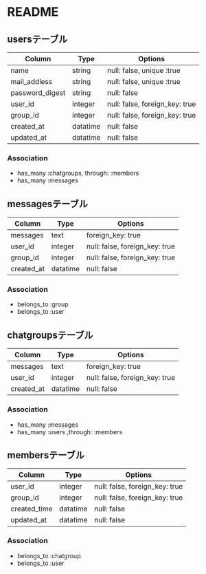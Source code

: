 # README

## usersテーブル

|Column|Type|Options|
|------|----|-------|
|name|string|null: false, unique :true|
|mail_addless|string|null: false, unique :true|
|password_digest|string|null: false|
|user_id|integer|null: false, foreign_key: true|
|group_id|integer|null: false, foreign_key: true|
|created_at|datatime|null: false|
|updated_at|datatime|null: false|

### Association
- has_many :chatgroups, through: :members
- has_many :messages

## messagesテーブル

|Column|Type|Options|
|------|----|-------|
|messages|text|foreign_key: true|
|user_id|integer|null: false, foreign_key: true|
|group_id|integer|null: false, foreign_key: true|
|created_at|datatime|null: false|

### Association
- belongs_to :group
- belongs_to :user

## chatgroupsテーブル

|Column|Type|Options|
|------|----|-------|
|messages|text|foreign_key: true|
|user_id|integer|null: false, foreign_key: true|
|created_at|datatime|null: false|

### Association
- has_many :messages
- has_many :users ,through: :members

## membersテーブル

|Column|Type|Options|
|------|----|-------|
|user_id|integer|null: false, foreign_key: true|
|group_id|integer|null: false, foreign_key: true|
|created_time|datatime|null: false|
|updated_at|datatime|null: false|

### Association
- belongs_to :chatgroup
- belongs_to :user